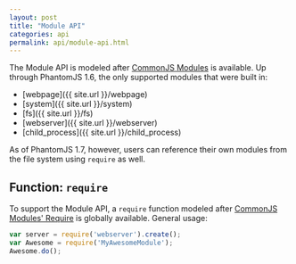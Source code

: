 ```yaml
---
layout: post
title: "Module API"
categories: api
permalink: api/module-api.html
---
```


The Module API is modeled after [CommonJS Modules](http://wiki.commonjs.org/wiki/Modules/1.1.1) is available. Up through PhantomJS 1.6, the only supported modules that were built in:

* [webpage]({{ site.url }}/webpage)
* [system]({{ site.url }}/system)
* [fs]({{ site.url }}/fs)
* [webserver]({{ site.url }}/webserver)
* [child_process]({{ site.url }}/child_process)

As of PhantomJS 1.7, however, users can reference their own modules from the file system using `require` as well.

## Function: `require`

To support the Module API, a `require` function modeled after [CommonJS Modules' Require](http://wiki.commonjs.org/wiki/Modules/1.1.1#Require) is globally available. General usage:

```js
var server = require('webserver').create();
var Awesome = require('MyAwesomeModule');
Awesome.do();
```
